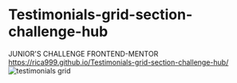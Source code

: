 # Testimonials-grid-section-challenge-hub
JUNIOR'S CHALLENGE FRONTEND-MENTOR
https://rica999.github.io/Testimonials-grid-section-challenge-hub/
![testimonials grid](https://user-images.githubusercontent.com/68082868/217396396-d4cc9624-be19-467f-87c9-adbe13be795c.JPG)
